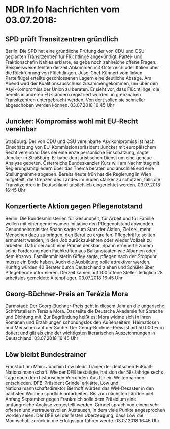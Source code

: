 # NDR Info Nachrichten vom 03.07.2018:


## SPD prüft Transitzentren gründlich
Berlin: Die SPD hat eine gründliche Prüfung der von CDU und CSU geplanten Transitzentren für Flüchtlinge angekündigt. Partei- und Fraktionschefin Nahles erklärte, es gebe noch zahlreiche offene Fragen. Beispielsweise fehlten derzeit Abkommen mit Österreich oder Italien über die Rückführung von Flüchtlingen. Juso-Chef Kühnert vom linken Parteiflügel erteilte geschlossenen Lagern eine deutliche Absage. Am Abend wird der Koalitionsausschuss zusammengekommen, um über den Asyl-Kompromiss der Union zu beraten. Er sieht vor, dass Flüchtlinge, die bereits in anderen EU-Ländern registriert wurden, in grenznahen Transitzentren untergebracht werden. Von dort sollen sie schneller abgeschoben werden können. 03.07.2018 16:45 Uhr 

## Juncker: Kompromiss wohl mit EU-Recht vereinbar
Straßburg: Der von CDU und CSU vereinbarte Asylkompromiss ist nach Einschätzung von EU-Kommissionspräsident Juncker mit europäischem Recht vereinbar. Dies sei eine erste persönliche Einschätzung, sagte Juncker in Straßburg. Er habe den juristischen Dienst um eine genaue Analyse gebeten. Österreichs Bundeskanzler Kurz will am Nachmittag mit Regierungsmitgliedern über das Thema beraten und anschließend eine Stellungnahme abgeben. Bereits heute früh hat die Regierung in Wien mitgeteilt, die Grenzen des Landes im Süden stärker zu schützen, falls die Transitzentren in Deutschland tatsächlich eingerichtet werden. 03.07.2018 16:45 Uhr 

## Konzertierte Aktion gegen Pflegenotstand
Berlin: Die Bundesministerien für Gesundheit, für Arbeit und für Familie wollen mit einer gemeinsamen Initiative den Pflegenotstand abwenden. Gesundheitsminister Spahn sagte zum Start der Aktion, Ziel sei, mehr Menschen dazu zu bringen, den Beruf zu ergreifen. Pflegekräfte sollten ermuntert werden, in den Job zurückzukehren oder wieder Vollzeit zu arbeiten. Dafür sei auch eine Prämie denkbar. Spahn erneuerte zudem seine Forderung nach Fachkräften aus Balkanstaaten wie Albanien oder dem Kosovo. Familienministerin Giffey sagte, pflegen nach der Stoppuhr müsse ein Ende haben. Auch die Ausbildung solle attraktiver werden. Künftig würden 40 Berater durch Deutschland ziehen und Schüler über Pflegeberufe informieren. Derzeit kämen auf 100 offene Stellen lediglich 28 arbeitslos gemeldete Altenpfleger. 03.07.2018 16:45 Uhr 

## Georg-Büchner-Preis an Terézia Mora
Darmstadt: Der Georg-Büchner-Preis geht in diesem Jahr an die ungarische Schriftstellerin Terézia Mora. Das teilte die Deutsche Akademie für Sprache und Dichtung mit. Zur Begründung heißt es, Mora widme sich in ihren Romanen und Erzählungen schonungslos den Außenseitern, Heimatlosen und Menschen auf der Suche. Der Georg-Büchner-Preis ist mit 50.000 Euro dotiert und gilt als eine der wichtigsten literarischen Auszeichnungen in Deutschland. 03.07.2018 16:45 Uhr 

## Löw bleibt Bundestrainer
Frankfurt am Main: Joachim Löw bleibt Trainer der deutschen Fußball-Nationalmannschaft. Wie der DFB bestätigte, hat sich der 58-Jährige sechs Tage nach dem historischen Vorrunden-Aus für ein Weitermachen entschieden. DFB-Präsident Grindel erklärte, Löw und Nationalmannschaftsdirektor Bierhoff würden das WM-Desaster in den nächsten Wochen sportlich aufarbeiten. Bis zum nächsten Länderspiel Anfang September gegen Frankreich solle dem Präsidium eine umfangreiche Analyse vorgestellt werden. Grindel sprach von einem sehr offenen und vertrauensvollen Austausch, in dem viele Punkte angesprochen worden seien. Der DFB sei der festen Überzeugung, dass Löw die Mannschaft zurück in die Erfolgsspur führen werde. 03.07.2018 16:45 Uhr 
